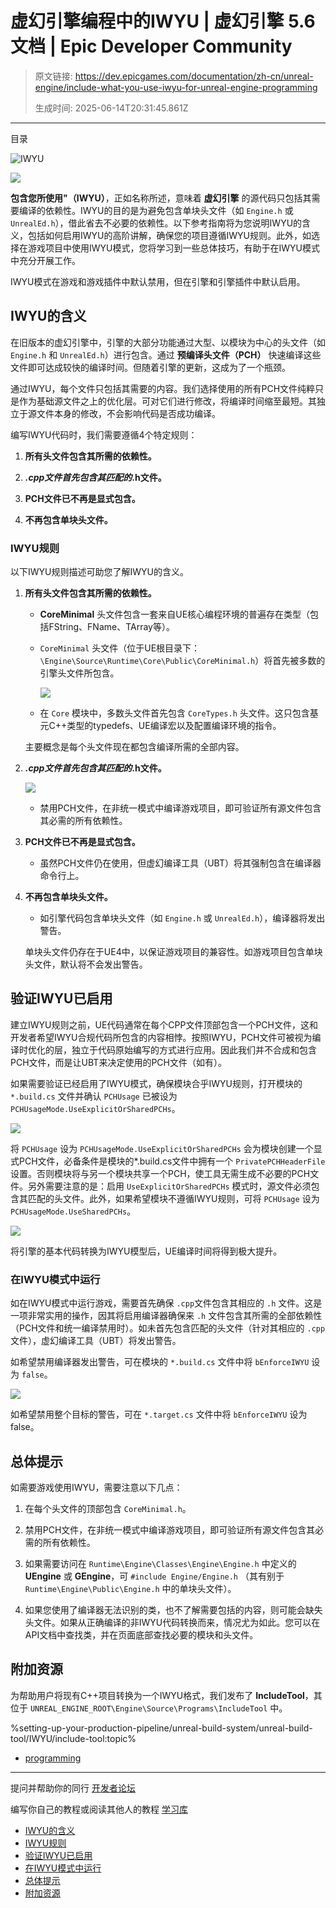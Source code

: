 # 虚幻引擎编程中的IWYU | 虚幻引擎 5.6 文档 | Epic Developer Community

> 原文链接: https://dev.epicgames.com/documentation/zh-cn/unreal-engine/include-what-you-use-iwyu-for-unreal-engine-programming
> 
> 生成时间: 2025-06-14T20:31:45.861Z

---

目录

![IWYU](https://dev.epicgames.com/community/api/documentation/image/47374e56-4bd5-44c8-8aaa-e93eedf3a754?resizing_type=fill&width=1920&height=335)

![](https://d1iv7db44yhgxn.cloudfront.net/documentation/images/3ef651a0-4f7a-4ded-bd24-06db63ba076d/iwyu.png)

**包含您所使用"（IWYU）**，正如名称所述，意味着 **虚幻引擎** 的源代码只包括其需要编译的依赖性。IWYU的目的是为避免包含单块头文件（如 `Engine.h` 或 `UnrealEd.h`），借此省去不必要的依赖性。以下参考指南将为您说明IWYU的含义，包括如何启用IWYU的高阶讲解，确保您的项目遵循IWYU规则。此外，如选择在游戏项目中使用IWYU模式，您将学习到一些总体技巧，有助于在IWYU模式中充分开展工作。

IWYU模式在游戏和游戏插件中默认禁用，但在引擎和引擎插件中默认启用。

## IWYU的含义

在旧版本的虚幻引擎中，引擎的大部分功能通过大型、以模块为中心的头文件（如 `Engine.h` 和 `UnrealEd.h`）进行包含。通过 **预编译头文件（PCH）** 快速编译这些文件即可达成较快的编译时间。但随着引擎的更新，这成为了一个瓶颈。

通过IWYU，每个文件只包括其需要的内容。我们选择使用的所有PCH文件纯粹只是作为基础源文件之上的优化层。可对它们进行修改，将编译时间缩至最短。其独立于源文件本身的修改，不会影响代码是否成功编译。

编写IWYU代码时，我们需要遵循4个特定规则：

1.  **所有头文件包含其所需的依赖性。**
    
2.  ***.cpp文件首先包含其匹配的*.h文件。**
    
3.  **PCH文件已不再是显式包含。**
    
4.  **不再包含单块头文件。**
    

### IWYU规则

以下IWYU规则描述可助您了解IWYU的含义。

1.  **所有头文件包含其所需的依赖性。**
    
    -   **CoreMinimal** 头文件包含一套来自UE核心编程环境的普遍存在类型（包括FString、FName、TArray等）。
        
    -   `CoreMinimal` 头文件（位于UE根目录下：`\Engine\Source\Runtime\Core\Public\CoreMinimal.h`）将首先被多数的引擎头文件所包含。
        
        ![](https://d1iv7db44yhgxn.cloudfront.net/documentation/images/41fd3f4c-ed73-46be-9f6f-ba0ba96267c7/coreminimalheader.png)
    -   在 `Core` 模块中，多数头文件首先包含 `CoreTypes.h` 头文件。这只包含基元C++类型的typedefs、UE编译宏以及配置编译环境的指令。
        
    
    主要概念是每个头文件现在都包含编译所需的全部内容。
    
2.  ***.cpp文件首先包含其匹配的*.h文件。**
    
    ![](https://d1iv7db44yhgxn.cloudfront.net/documentation/images/4b756d60-b18f-455c-a051-f7b72d383ad1/cppfileincludingheader.png)
    -   禁用PCH文件，在非统一模式中编译游戏项目，即可验证所有源文件包含其必需的所有依赖性。
3.  **PCH文件已不再是显式包含。**
    
    -   虽然PCH文件仍在使用，但虚幻编译工具（UBT）将其强制包含在编译器命令行上。
4.  **不再包含单块头文件。**
    
    -   如引擎代码包含单块头文件（如 `Engine.h` 或 `UnrealEd.h`），编译器将发出警告。
    
    单块头文件仍存在于UE4中，以保证游戏项目的兼容性。如游戏项目包含单块头文件，默认将不会发出警告。
    

## 验证IWYU已启用

建立IWYU规则之前，UE代码通常在每个CPP文件顶部包含一个PCH文件，这和开发者希望IWYU合规代码所包含的内容相悖。按照IWYU，PCH文件可被视为编译时优化的层，独立于代码原始编写的方式进行应用。因此我们并不合成和包含PCH文件，而是让UBT来决定使用的PCH文件（如有）。

如果需要验证已经启用了IWYU模式，确保模块合乎IWYU规则，打开模块的 `*.build.cs` 文件并确认 `PCHUsage` 已被设为 `PCHUsageMode.UseExplicitOrSharedPCHs`。

![](https://d1iv7db44yhgxn.cloudfront.net/documentation/images/eb9f90c6-38ab-498d-bcf5-7026ef76edf1/exampleplugin_pchusage.png)

将 `PCHUsage` 设为 `PCHUsageMode.UseExplicitOrSharedPCHs` 会为模块创建一个显式PCH文件，必备条件是模块的\*.build.cs文件中拥有一个 `PrivatePCHHeaderFile` 设置。否则模块将与另一个模块共享一个PCH，使工具无需生成不必要的PCH文件。另外需要注意的是：启用 `UseExplicitOrSharedPCHs` 模式时，源文件必须包含其匹配的头文件。此外，如果希望模块不遵循IWYU规则，可将 `PCHUsage` 设为 `PCHUsageMode.UseSharedPCHs`。

![](https://d1iv7db44yhgxn.cloudfront.net/documentation/images/07a08a97-94b6-4c80-bc8e-1939795b2cc9/exampleplugin_usesharedpchs.png)

将引擎的基本代码转换为IWYU模型后，UE编译时间将得到极大提升。

### 在IWYU模式中运行

如在IWYU模式中运行游戏，需要首先确保 `.cpp`文件包含其相应的 `.h` 文件。这是一项非常实用的操作，因其将启用编译器确保来 `.h` 文件包含其所需的全部依赖性（PCH文件和统一编译禁用时）。如未首先包含匹配的头文件（针对其相应的 `.cpp` 文件），虚幻编译工具（UBT）将发出警告。

如希望禁用编译器发出警告，可在模块的 `*.build.cs` 文件中将 `bEnforceIWYU` 设为 `false`。

![](https://d1iv7db44yhgxn.cloudfront.net/documentation/images/eed8e928-b3c5-4376-b029-ad1628e7ee3c/modulebuildcs_benforceiwyufalse.png)

如希望禁用整个目标的警告，可在 `*.target.cs` 文件中将 `bEnforceIWYU` 设为false。

## 总体提示

如需要游戏使用IWYU，需要注意以下几点：

1.  在每个头文件的顶部包含 `CoreMinimal.h`。
    
2.  禁用PCH文件，在非统一模式中编译游戏项目，即可验证所有源文件包含其必需的所有依赖性。
    
3.  如果需要访问在 `Runtime\Engine\Classes\Engine\Engine.h` 中定义的 **UEngine** 或 **GEngine**，可 `#include Engine/Engine.h` （其有别于 `Runtime\Engine\Public\Engine.h` 中的单块头文件）。
    
4.  如果您使用了编译器无法识别的类，也不了解需要包括的内容，则可能会缺失头文件。如果从正确编译的非IWYU代码转换而来，情况尤为如此。您可以在API文档中查找类，并在页面底部查找必要的模块和头文件。
    

## 附加资源

为帮助用户将现有C++项目转换为一个IWYU格式，我们发布了 **IncludeTool**，其位于 `UNREAL_ENGINE_ROOT\Engine\Source\Programs\IncludeTool` 中。

%setting-up-your-production-pipeline/unreal-build-system/unreal-build-tool/IWYU/include-tool:topic%

-   [programming](https://dev.epicgames.com/community/search?query=programming)

* * *

提问并帮助你的同行 [开发者论坛](https://forums.unrealengine.com/categories?tag=unreal-engine)

编写你自己的教程或阅读其他人的教程 [学习库](https://dev.epicgames.com/community/unreal-engine/learning)

-   [IWYU的含义](/documentation/zh-cn/unreal-engine/include-what-you-use-iwyu-for-unreal-engine-programming#iwyu%E7%9A%84%E5%90%AB%E4%B9%89)
-   [IWYU规则](/documentation/zh-cn/unreal-engine/include-what-you-use-iwyu-for-unreal-engine-programming#iwyu%E8%A7%84%E5%88%99)
-   [验证IWYU已启用](/documentation/zh-cn/unreal-engine/include-what-you-use-iwyu-for-unreal-engine-programming#%E9%AA%8C%E8%AF%81iwyu%E5%B7%B2%E5%90%AF%E7%94%A8)
-   [在IWYU模式中运行](/documentation/zh-cn/unreal-engine/include-what-you-use-iwyu-for-unreal-engine-programming#%E5%9C%A8iwyu%E6%A8%A1%E5%BC%8F%E4%B8%AD%E8%BF%90%E8%A1%8C)
-   [总体提示](/documentation/zh-cn/unreal-engine/include-what-you-use-iwyu-for-unreal-engine-programming#%E6%80%BB%E4%BD%93%E6%8F%90%E7%A4%BA)
-   [附加资源](/documentation/zh-cn/unreal-engine/include-what-you-use-iwyu-for-unreal-engine-programming#%E9%99%84%E5%8A%A0%E8%B5%84%E6%BA%90)